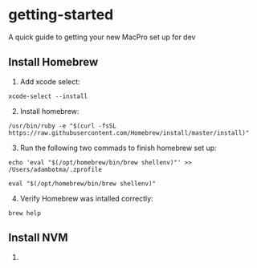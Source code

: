 # getting-started
A quick guide to getting your new MacPro set up for dev


## Install Homebrew
1. Add xcode select: 

```xcode-select --install```

2. Install homebrew: 

```/usr/bin/ruby -e "$(curl -fsSL https://raw.githubusercontent.com/Homebrew/install/master/install)"```

3. Run the following two commads to finish homebrew set up: 

```echo 'eval "$(/opt/homebrew/bin/brew shellenv)"' >> /Users/adambotma/.zprofile``` 

```eval "$(/opt/homebrew/bin/brew shellenv)"```

4. Verify Homebrew was intalled correctly: 

``` brew help ``` 

## Install NVM 
1. 
